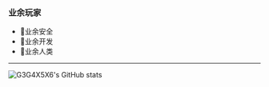 ### 业余玩家
- 🎷业余安全
- 🥊业余开发
- 🦊业余人类

<hr>


![G3G4X5X6's GitHub stats](https://github-readme-stats.vercel.app/api?username=G3G4X5X6&show_icons=true&theme=dracula)

